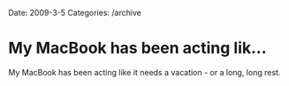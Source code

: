 Date: 2009-3-5
Categories: /archive

# My MacBook has been acting lik...

My MacBook has been acting like it needs a vacation - or a long, long rest.
